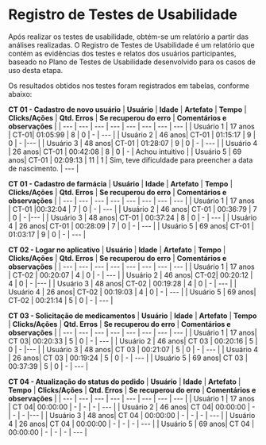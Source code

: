 # Registro de Testes de Usabilidade

Após realizar os testes de usabilidade, obtém-se um relatório a partir das análises realizadas. O Registro de Testes de Usabilidade é um relatório que contém as evidências dos testes e relatos dos usuários participantes, baseado no Plano de Testes de Usabilidade desenvolvido para os casos de uso desta etapa.

Os resultados obtidos nos testes foram registrados em tabelas, conforme abaixo:

**CT 01 - Cadastro de novo usuário**
| **Usuário** 	| **Idade** | **Artefato** 	| **Tempo** | **Clicks/Ações** | **Qtd. Erros** | **Se recuperou do erro** | **Comentários e observações** |
| --- 	| --- 	| --- 	| --- | ---  | --- | --- | --- |
| Usuário 1	| 17 anos	| CT-01| 01:05:99 | 8 | 0 | - | --- |
| Usuário 2 | 46 anos| CT-01 | 01:15:17  | 9 | 0 | -  |--- |
| Usuário 3	| 48 anos| CT-01	| 01:28:07  | 9  | 0 |  - | --- |
| Usuário 4	| 26 anos| CT-01	| 00:42:08 | 8 | 0  |  -  | Achou intuitivo |
| Usuário 5	| 69 anos| CT-01 | 02:09:13 | 11 | 1 | Sim, teve dificuldade para preencher a data de nascimento. | --- |

**CT 01 -  Cadastro de farmácia**
| **Usuário** 	| **Idade** | **Artefato** 	| **Tempo** | **Clicks/Ações** | **Qtd. Erros** | **Se recuperou do erro** | **Comentários e observações** |
| --- 	| --- 	| --- 	| --- | ---  | --- | --- | --- |
| Usuário 1	| 17 anos	| CT-01 |00:32:04 | 7 | 0 | - | --- |
| Usuário 2 | 46 anos| CT-01 | 00:36:79  | 7  | 0 | -  |--- |
| Usuário 3	| 48 anos| CT-01	| 00:37:24  | 8 | 0 |  - | --- |
| Usuário 4	| 26 anos| CT-01	| 00:28:09  | 7 | 0  |  -  | --- |
| Usuário 5	| 69 anos| CT-01 | 01:03:17 | 9 | 0 |  - | --- |

**CT 02 - Logar no aplicativo**
| **Usuário** 	| **Idade** | **Artefato** 	| **Tempo** | **Clicks/Ações** | **Qtd. Erros** | **Se recuperou do erro** | **Comentários e observações** |
| --- 	| --- 	| --- 	| --- | ---  | --- | --- | --- |
| Usuário 1	| 17 anos	| CT-02 | 00:20:07 | 4 | 0 | - | --- |
| Usuário 2 | 46 anos| CT-02| 00:20:12  | 4 | 0 | -  |--- |
| Usuário 3	| 48 anos| CT-02	| 00:19:28  | 4  | 0 |  - | --- |
| Usuário 4	| 26 anos| CT-02	| 00:19:03 | 4 | 0  |  -  | --- |
| Usuário 5	| 69 anos| CT-02 | 00:21:14 | 5 | 0 |  - | --- |

**CT 03 - Solicitação de medicamentos**
| **Usuário** 	| **Idade** | **Artefato** 	| **Tempo** | **Clicks/Ações** | **Qtd. Erros** | **Se recuperou do erro** | **Comentários e observações** |
| --- 	| --- 	| --- 	| --- | ---  | --- | --- | --- |
| Usuário 1	| 17 anos| CT 03| 00:20:33 | 5 | 0 | - | --- |
| Usuário 2 | 46 anos| CT 03 | 00:20:16  | 5  | 0 | -  |--- |
| Usuário 3	| 48 anos| CT 03 | 00:21:07  | 5  | 0 |  - | --- |
| Usuário 4	| 26 anos| CT 03 | 00:19:24  | 5 | 0 |  -  | --- |
| Usuário 5	| 69 anos| CT 03 | 00:37:39 | 5  | 0 |  - | --- |

**CT 04 - Atualização do status do pedido**
| **Usuário** 	| **Idade** | **Artefato** 	| **Tempo** | **Clicks/Ações** | **Qtd. Erros** | **Se recuperou do erro** | **Comentários e observações** |
| --- 	| --- 	| --- 	| --- | ---  | --- | --- | --- |
| Usuário 1	| 17 anos	| CT 04| 00:00:00 | - | - | - | --- |
| Usuário 2 | 46 anos| CT 04| 00:00:00  | -  | - | -  |--- |
| Usuário 3	| 48 anos| CT 04	| 00:00:00  | -  | - |  - | --- |
| Usuário 4	| 26 anos| CT 04	| 00:00:00  | - | -  |  -  | --- |
| Usuário 5	| 69 anos| CT 04 | 00:00:00 | -  | - |  - | --- |



